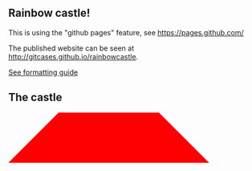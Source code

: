 ## Rainbow castle!
This is using the "github pages" feature, see https://pages.github.com/

The published website can be seen at http://gitcases.github.io/rainbowcastle.

[See formatting guide](formatting-guide.md)

## The castle

<style type="text/css">
.roof {
  border: 100px solid transparent;
  width: 200px;
  border-top: none;
  border-bottom-color: red;
}
</style>

<div class="roof"></div>
